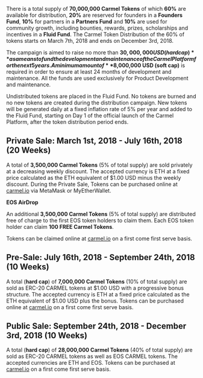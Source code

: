 There is a total supply of **70,000,000 Carmel Tokens** of which **60%** are available for distribution, **20%** are reserved for founders in a **Founders Fund**, **10%** for partners in a **Partners Fund** and **10%** are used for community growth, including bounties, rewards, prizes, scholarships and incentives in a **Fluid Fund**. The Carmel Token Distribution of the 60% of tokens starts on March 7th, 2018 and ends on December 3rd, 2018.

The campaign is aimed to raise no more than **$30,000,000 USD (hard cap)** as a means to fund the development and maintenance of the Carmel Platform for the next 5 years. A minimum amount of **$8,000,000 USD (soft cap)** is required in order to ensure at least 24 months of development and maintenance. All the funds are used exclusively for Product Development and maintenance.

Undistributed tokens are placed in the Fluid Fund. No tokens are burned and no new tokens are created during the distribution campaign. New tokens will be generated daily at a fixed inflation rate of 5% per year and added to the Fluid Fund, starting on Day 1 of the official launch of the Carmel Platform, after the token distribution period ends.

## Private Sale: March 1st, 2018 - July 16th, 2018 (20 Weeks)

A total of **3,500,000 Carmel Tokens** (5% of total supply) are sold privately at a decreasing weekly discount. The accepted currency is ETH at a fixed price calculated as the ETH equivalent of $1.00 USD minus the weekly discount. During the Private Sale, Tokens can be purchased online at [carmel.io](https://www/carmel.io/tokens) via MetaMask or MyEtherWallet.

**EOS AirDrop**

An additional **3,500,000 Carmel Tokens** (5% of total supply) are distributed free of charge to the first EOS token holders to claim them. Each EOS token holder can claim **100 FREE Carmel Tokens**.

Tokens can be claimed online at [carmel.io](https://www.carmel.io/tokens) on a first come first serve basis.

## Pre-Sale: July 16th, 2018 - September 24th, 2018 (10 Weeks)

A total (**hard cap**) of **7,000,000 Carmel Tokens** (10% of total supply) are sold as ERC-20 CARMEL tokens at $1.00 USD with a progressive bonus structure. The accepted currency is ETH at a fixed price calculated as the ETH equivalent of $1.00 USD plus the bonus. Tokens can be purchased online at [carmel.io](https://www.carmel.io/tokens) on a first come first serve basis.

## Public Sale: September 24th, 2018 - December 3rd, 2018 (10 Weeks)

A total (**hard cap**) of **28,000,000 Carmel Tokens** (40% of total supply) are sold as ERC-20 CARMEL tokens as well as EOS CARMEL tokens. The accepted currencies are ETH and EOS. Tokens can be purchased at [carmel.io](https://www.carmel.io/tokens) on a first come first serve basis.
